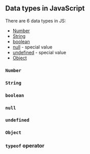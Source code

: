 ## Data types in JavaScript

There are 6 data types in JS:
 * [Number](https://github.com/yamnyk/brief-summaries/blob/master/basic-javascript/data-types.md#number)
 * [String](https://github.com/yamnyk/brief-summaries/blob/master/basic-javascript/data-types.md#string)
 * [boolean](https://github.com/yamnyk/brief-summaries/blob/master/basic-javascript/data-types.md#boolean)
 * [null](https://github.com/yamnyk/brief-summaries/blob/master/basic-javascript/data-types.md#null) - special value
 * [undefined](https://github.com/yamnyk/brief-summaries/blob/master/basic-javascript/data-types.md#undefined) - special value
 * [Object](https://github.com/yamnyk/brief-summaries/blob/master/basic-javascript/data-types.md#object)
 
### `Number`


### `String`

### `boolean`

### `null`

### `undefined`

### `Object`

### `typeof` operator